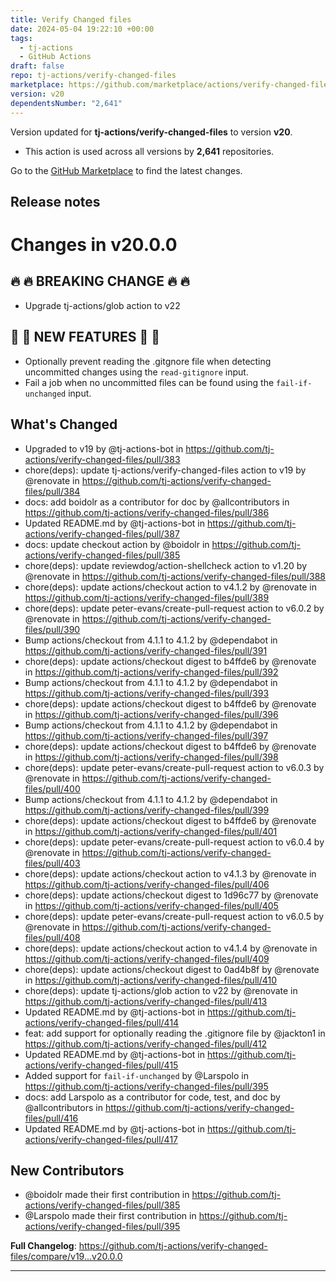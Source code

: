 ```yaml
---
title: Verify Changed files
date: 2024-05-04 19:22:10 +00:00
tags:
  - tj-actions
  - GitHub Actions
draft: false
repo: tj-actions/verify-changed-files
marketplace: https://github.com/marketplace/actions/verify-changed-files
version: v20
dependentsNumber: "2,641"
---
```



Version updated for **tj-actions/verify-changed-files** to version **v20**.
- This action is used across all versions by **2,641** repositories.

Go to the [GitHub Marketplace](https://github.com/marketplace/actions/verify-changed-files) to find the latest changes.

## Release notes

# Changes in v20.0.0
## 🔥 🔥 BREAKING CHANGE 🔥 🔥 
* Upgrade tj-actions/glob action to v22

## 🚀 🚀 NEW FEATURES 🚀 🚀 
* Optionally prevent reading the .gitgnore file when detecting uncommitted changes using the `read-gitignore` input.
* Fail a job when no uncommitted files can be found using the `fail-if-unchanged` input.

## What's Changed
* Upgraded to v19 by @tj-actions-bot in https://github.com/tj-actions/verify-changed-files/pull/383
* chore(deps): update tj-actions/verify-changed-files action to v19 by @renovate in https://github.com/tj-actions/verify-changed-files/pull/384
* docs: add boidolr as a contributor for doc by @allcontributors in https://github.com/tj-actions/verify-changed-files/pull/386
* Updated README.md by @tj-actions-bot in https://github.com/tj-actions/verify-changed-files/pull/387
* docs: update checkout action by @boidolr in https://github.com/tj-actions/verify-changed-files/pull/385
* chore(deps): update reviewdog/action-shellcheck action to v1.20 by @renovate in https://github.com/tj-actions/verify-changed-files/pull/388
* chore(deps): update actions/checkout action to v4.1.2 by @renovate in https://github.com/tj-actions/verify-changed-files/pull/389
* chore(deps): update peter-evans/create-pull-request action to v6.0.2 by @renovate in https://github.com/tj-actions/verify-changed-files/pull/390
* Bump actions/checkout from 4.1.1 to 4.1.2 by @dependabot in https://github.com/tj-actions/verify-changed-files/pull/391
* chore(deps): update actions/checkout digest to b4ffde6 by @renovate in https://github.com/tj-actions/verify-changed-files/pull/392
* Bump actions/checkout from 4.1.1 to 4.1.2 by @dependabot in https://github.com/tj-actions/verify-changed-files/pull/393
* chore(deps): update actions/checkout digest to b4ffde6 by @renovate in https://github.com/tj-actions/verify-changed-files/pull/396
* Bump actions/checkout from 4.1.1 to 4.1.2 by @dependabot in https://github.com/tj-actions/verify-changed-files/pull/397
* chore(deps): update actions/checkout digest to b4ffde6 by @renovate in https://github.com/tj-actions/verify-changed-files/pull/398
* chore(deps): update peter-evans/create-pull-request action to v6.0.3 by @renovate in https://github.com/tj-actions/verify-changed-files/pull/400
* Bump actions/checkout from 4.1.1 to 4.1.2 by @dependabot in https://github.com/tj-actions/verify-changed-files/pull/399
* chore(deps): update actions/checkout digest to b4ffde6 by @renovate in https://github.com/tj-actions/verify-changed-files/pull/401
* chore(deps): update peter-evans/create-pull-request action to v6.0.4 by @renovate in https://github.com/tj-actions/verify-changed-files/pull/403
* chore(deps): update actions/checkout action to v4.1.3 by @renovate in https://github.com/tj-actions/verify-changed-files/pull/406
* chore(deps): update actions/checkout digest to 1d96c77 by @renovate in https://github.com/tj-actions/verify-changed-files/pull/405
* chore(deps): update peter-evans/create-pull-request action to v6.0.5 by @renovate in https://github.com/tj-actions/verify-changed-files/pull/408
* chore(deps): update actions/checkout action to v4.1.4 by @renovate in https://github.com/tj-actions/verify-changed-files/pull/409
* chore(deps): update actions/checkout digest to 0ad4b8f by @renovate in https://github.com/tj-actions/verify-changed-files/pull/410
* chore(deps): update tj-actions/glob action to v22 by @renovate in https://github.com/tj-actions/verify-changed-files/pull/413
* Updated README.md by @tj-actions-bot in https://github.com/tj-actions/verify-changed-files/pull/414
* feat: add support for optionally reading the .gitignore file by @jackton1 in https://github.com/tj-actions/verify-changed-files/pull/412
* Updated README.md by @tj-actions-bot in https://github.com/tj-actions/verify-changed-files/pull/415
* Added support for `fail-if-unchanged` by @Larspolo in https://github.com/tj-actions/verify-changed-files/pull/395
* docs: add Larspolo as a contributor for code, test, and doc by @allcontributors in https://github.com/tj-actions/verify-changed-files/pull/416
* Updated README.md by @tj-actions-bot in https://github.com/tj-actions/verify-changed-files/pull/417

## New Contributors
* @boidolr made their first contribution in https://github.com/tj-actions/verify-changed-files/pull/385
* @Larspolo made their first contribution in https://github.com/tj-actions/verify-changed-files/pull/395

**Full Changelog**: https://github.com/tj-actions/verify-changed-files/compare/v19...v20.0.0

---


